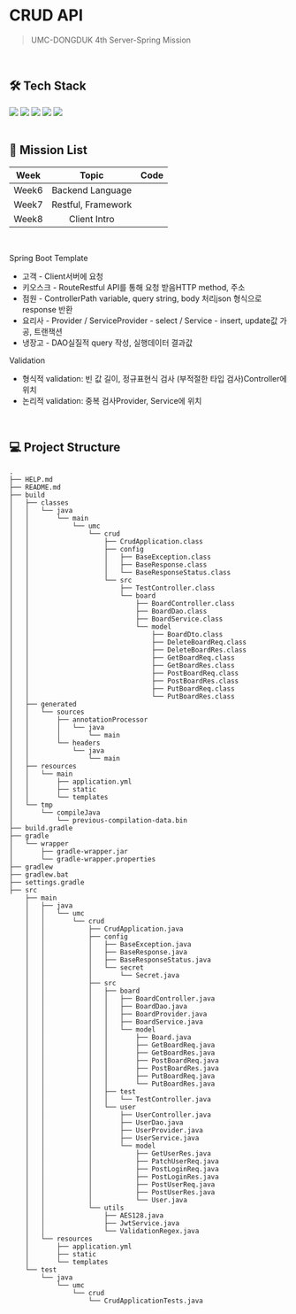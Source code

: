 # CRUD API 
> UMC-DONGDUK 4th Server-Spring Mission
<br>

## 🛠 Tech Stack
<img src="https://img.shields.io/badge/SpringBoot-6DB33F?style=for-the-badge&logo=SpringBoot&logoColor=white"> <img src="https://img.shields.io/badge/MySQL-4479A1?style=for-the-badge&logo=MySQL&logoColor=white"> <img src="https://img.shields.io/badge/html-E34F26?style=for-the-badge&logo=html5&logoColor=white"> <img src="https://img.shields.io/badge/css-1572B6?style=for-the-badge&logo=css3&logoColor=white"> <img src="https://img.shields.io/badge/bootstrap-7952B3?style=for-the-badge&logo=bootstrap&logoColor=white">
<br>
<br>

## 📌 Mission List
|Week|Topic|Code|
|:--:|:--:|:----:|
|Week6|Backend Language||
|Week7|Restful, Framework||
|Week8|Client Intro||
<br>

Spring Boot Template
- 고객 - Client서버에 요청
- 키오스크 - RouteRestful API를 통해 요청 받음HTTP method, 주소
- 점원 - ControllerPath variable, query string, body 처리json 형식으로 response 반환
- 요리사 - Provider / ServiceProvider - select / Service - insert, update값 가공, 트랜잭션
- 냉장고 - DAO실질적 query 작성, 실행데이터 결과값

Validation
- 형식적 validation: 빈 값 길이, 정규표현식 검사 (부적절한 타입 검사)Controller에 위치
- 논리적 validation: 중복 검사Provider, Service에 위치
<br>

## 💻 Project Structure
```
.
├── HELP.md
├── README.md
├── build
│   ├── classes
│   │   └── java
│   │       └── main
│   │           └── umc
│   │               └── crud
│   │                   ├── CrudApplication.class
│   │                   ├── config
│   │                   │   ├── BaseException.class
│   │                   │   ├── BaseResponse.class
│   │                   │   └── BaseResponseStatus.class
│   │                   └── src
│   │                       ├── TestController.class
│   │                       └── board
│   │                           ├── BoardController.class
│   │                           ├── BoardDao.class
│   │                           ├── BoardService.class
│   │                           └── model
│   │                               ├── BoardDto.class
│   │                               ├── DeleteBoardReq.class
│   │                               ├── DeleteBoardRes.class
│   │                               ├── GetBoardReq.class
│   │                               ├── GetBoardRes.class
│   │                               ├── PostBoardReq.class
│   │                               ├── PostBoardRes.class
│   │                               ├── PutBoardReq.class
│   │                               └── PutBoardRes.class
│   ├── generated
│   │   └── sources
│   │       ├── annotationProcessor
│   │       │   └── java
│   │       │       └── main
│   │       └── headers
│   │           └── java
│   │               └── main
│   ├── resources
│   │   └── main
│   │       ├── application.yml
│   │       ├── static
│   │       └── templates
│   └── tmp
│       └── compileJava
│           └── previous-compilation-data.bin
├── build.gradle
├── gradle
│   └── wrapper
│       ├── gradle-wrapper.jar
│       └── gradle-wrapper.properties
├── gradlew
├── gradlew.bat
├── settings.gradle
├── src
    ├── main
    │   ├── java
    │   │   └── umc
    │   │       └── crud
    │   │           ├── CrudApplication.java
    │   │           ├── config
    │   │           │   ├── BaseException.java
    │   │           │   ├── BaseResponse.java
    │   │           │   ├── BaseResponseStatus.java
    │   │           │   └── secret
    │   │           │       └── Secret.java
    │   │           ├── src
    │   │           │   ├── board
    │   │           │   │   ├── BoardController.java
    │   │           │   │   ├── BoardDao.java
    │   │           │   │   ├── BoardProvider.java
    │   │           │   │   ├── BoardService.java
    │   │           │   │   └── model
    │   │           │   │       ├── Board.java
    │   │           │   │       ├── GetBoardReq.java
    │   │           │   │       ├── GetBoardRes.java
    │   │           │   │       ├── PostBoardReq.java
    │   │           │   │       ├── PostBoardRes.java
    │   │           │   │       ├── PutBoardReq.java
    │   │           │   │       └── PutBoardRes.java
    │   │           │   ├── test
    │   │           │   │   └── TestController.java
    │   │           │   └── user
    │   │           │       ├── UserController.java
    │   │           │       ├── UserDao.java
    │   │           │       ├── UserProvider.java
    │   │           │       ├── UserService.java
    │   │           │       └── model
    │   │           │           ├── GetUserRes.java
    │   │           │           ├── PatchUserReq.java
    │   │           │           ├── PostLoginReq.java
    │   │           │           ├── PostLoginRes.java
    │   │           │           ├── PostUserReq.java
    │   │           │           ├── PostUserRes.java
    │   │           │           └── User.java
    │   │           └── utils
    │   │               ├── AES128.java
    │   │               ├── JwtService.java
    │   │               └── ValidationRegex.java
    │   └── resources
    │       ├── application.yml
    │       ├── static
    │       └── templates
    └── test
        └── java
            └── umc
                └── crud
                    └── CrudApplicationTests.java
```


